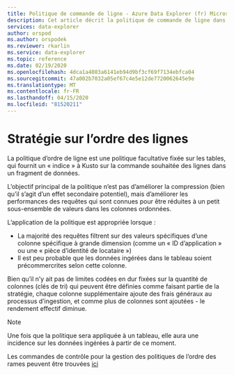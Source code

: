 ```yaml
---
title: Politique de commande de ligne - Azure Data Explorer (fr) Microsoft Docs
description: Cet article décrit la politique de commande de ligne dans Azure Data Explorer.
services: data-explorer
author: orspod
ms.author: orspodek
ms.reviewer: rkarlin
ms.service: data-explorer
ms.topic: reference
ms.date: 02/19/2020
ms.openlocfilehash: 4dca1a4083a6141eb94d9bf3cf69f7134ebfca04
ms.sourcegitcommit: 47a002b7032a05ef67c4e5e12de7720062645e9e
ms.translationtype: MT
ms.contentlocale: fr-FR
ms.lasthandoff: 04/15/2020
ms.locfileid: "81520211"
---
```

# <a name="row-order-policy"></a>Stratégie sur l’ordre des lignes

La politique d’ordre de ligne est une politique facultative fixée sur les tables, qui fournit un « indice » à Kusto sur la commande souhaitée des lignes dans un fragment de données.

L’objectif principal de la politique n’est pas d’améliorer la compression (bien qu’il s’agit d’un effet secondaire potentiel), mais d’améliorer les performances des requêtes qui sont connues pour être réduites à un petit sous-ensemble de valeurs dans les colonnes ordonnées.

L’application de la politique est appropriée lorsque :
* La majorité des requêtes filtrent sur des valeurs spécifiques d’une colonne spécifique à grande dimension (comme un « ID d’application » ou une « pièce d’identité de locataire »)
* Il est peu probable que les données ingérées dans le tableau soient précommercrites selon cette colonne.

Bien qu’il n’y ait pas de limites codées en dur fixées sur la quantité de colonnes (clés de tri) qui peuvent être définies comme faisant partie de la stratégie, chaque colonne supplémentaire ajoute des frais généraux au processus d’ingestion, et comme plus de colonnes sont ajoutées - le rendement effectif diminue.

> [!NOTE]
> Une fois que la politique sera appliquée à un tableau, elle aura une incidence sur les données ingérées à partir de ce moment.

Les commandes de contrôle pour la gestion des politiques de l’ordre des rames peuvent être trouvées [ici](../management/roworder-policy.md)